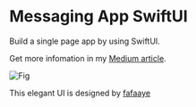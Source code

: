 # Messaging App SwiftUI

Build a single page app  by using SwiftUI. <br>

Get more infomation in my [Medium article](https://medium.com/%E5%BD%BC%E5%BE%97%E6%BD%98%E7%9A%84-swift-ios-app-%E9%96%8B%E7%99%BC%E6%95%99%E5%AE%A4/ios-24-%E4%BD%BF%E7%94%A8%E5%9B%9B%E7%A8%AE%E4%B8%8D%E5%90%8C%E6%96%B9%E5%BC%8F%E8%A3%BD%E4%BD%9Cmessaging-app%E7%95%AB%E9%9D%A2-7870fb406bd4).

![Fig](https://miro.medium.com/max/1312/1*Jpy1YPAFLg3n3ZPubxr16Q.png)

This elegant UI is designed by [fafaaye](https://www.figma.com/@fafaaye)